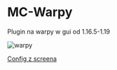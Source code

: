 # MC-Warpy
Plugin na warpy w gui od 1.16.5-1.19



![warpy](https://github.com/To1MaszProblem/MC-Warpy/assets/97973395/f06b7088-4d33-4a91-b954-91d6d39ef430)

[Config z screena](https://github.com/To1MaszProblem/MC-Warpy/files/13877580/config.zip)

